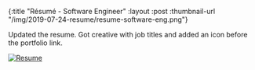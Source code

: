{:title "Résumé - Software Engineer"
 :layout :post
 :thumbnail-url "/img/2019-07-24-resume/resume-software-eng.png"}

Updated the resume. Got creative with job titles and added an icon before the portfolio link.

[![Resume](/img/2019-07-24-resume/resume-software-eng.png)](/img/2019-07-24-resume/resume-software-eng.pdf)



